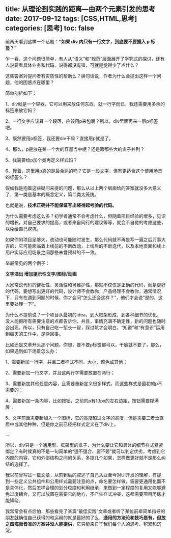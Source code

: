 title: 从理论到实践的距离—由两个元素引发的思考   
date: 2017-09-12
tags: [CSS,HTML,思考]
categories: [思考]
toc: false
---

前两天看到这样一个话题：**“如果 div 内只有一行文字，到底要不要插入 p 标签？”**

乍一看，这个问题很简单，有人从“语义”和“规范”层面展开了学究式的探讨，还有人说要看具体业务和代码。说得都没有错，可就是觉得少了点什么？

这些答案对提问者有实质性的帮助么？换句话说，作者为什么会提出这样一个问题，他的困惑点在哪里？

简单剖析如下：

1、div就是一个容器，它可以用来放任何东西，就一行字而已，我还需要用多余的标签来放它妈？

2、一行文字应该算一个段落，应该用p来包裹？所以，div里面再来一层p标签吧。

3、既然要用p标签，我还要div干嘛？直接用p就是了。

4、那么，p是放在某一个大的容器当中呢？还是跟那些大的盒子并列？

5、我需要给p加个类再定义样式妈？

6、慢着，这里用p真的是最合适的吗？它是一段文字，但有更适合这个使用场景的标签么？

假如我是抱着这些疑问来提的问题，那么从以上两个层面给的答案就没多大意义了，第一类是基本的概念定义，第二类太笼统。

也就是说，**技术正确并不能保证写出经得起考验的代码。**

为什么需要考虑这么多？初学者通常不会考虑什么，但随着项目经验的增多，见识的增长，对自己要求的提高，或者来自同行的建议等等，就会不自觉的考虑这些，以免给自己挖坑。

如果你的项目足够大，改动也可能随时发生，那么代码就不再是写一遍之后万事大吉的，它可能面临着上线前的不断改动，上线后的不断迭代，以及本地页面和线上用户实际应用场景之间那些未曾预料的不一致。

举最常见的两个例子：

**文字溢出 增加提示性文字/图标/动画**

大家常说代码的健壮性、灵活性和可维护性，那就不仅仅是正确的代码，而是更好的代码，要想写出更好的代码，设计师不会教你，产品经理不会教你，通常情况下，只有在遇到问题的时候，你才会问“怎么还会这样？”，他们才会说“是的，这里要处理一下”。

为什么不提前说？一个项目从最初的idea，到大框架形成，到各种细节的优化，没人能把所有需要注意的点都告诉你，并且，事情充满不确定性，新的问题也随时会出现，所以，只有自己吃一堑长一智，踩过坑才会明白，“知道”和“有意识”运用到每天的工作中，是两回事。

比如还是文章开头那个问题，你想，要不要p标签都可以，干脆就不要了，那么，如果遇到如下场景怎么办：

1、需要新加一行字，并且二者样式不同，大小、颜色或其他；

2、需要新加一行文字，并且这两行字需要放置在两行；

3、需要新加其他任意内容，且需要重新定义很多样式，而这些样式是最初的p不需要的；

4、需要新加一条内容，比如按钮，之前的p有10px的左右边距，按钮需要撑满屏；

5、文字前面需要新加入一个图标，它的高度超过文字的高度，但是需要二者垂直居中或其他种种，但是你之前已经把样式定义在了div上。

....

所以，div只是一个通用型、框架型的盒子，为什么要让它和具体的细节样式紧紧绑定？有时候真的不是一句简单的“适不适合、要不要”就可以判定优劣，考虑到它内部的内容、它和外部结构之间的关系，多提几个如果，怎样做更好就不是那么纠结的选择了。

我以前曾写过一篇文章，从前到后的叙述了自己从业至今对UI开发的理解，有提到一些定义公共组件和公用样式需要注意的点，命名要怎样做，需要更通用化而不是具体化，然后怎样合理的划分粒度和利用继承，来做到一定程度的复用又能够避免过度耦合，又可以放置在需要它的地方，不产生样式冲突，这都需要项目历练才能知晓。

我常常会有点后怕，那些看完了某篇“最佳实践”文章或者听了某位前辈简单指导的朋友就确信自己获得的和运用的就是最好的了么，**通用的方法论和技巧是有，但放之四海而皆准的方案并没人能提供**，它只能来自于我们每个人的思考、积累和沉淀。



